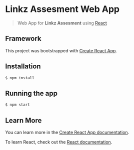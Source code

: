 # Linkz Assesment Web App

> Web App for **Linkz Assesment** using [React](https://github.com/facebook/create-react-app)

## Framework

This project was bootstrapped with [Create React App](https://github.com/facebook/create-react-app).

## Installation

```bash
$ npm install
```

## Running the app

```bash
$ npm start
```

## Learn More

You can learn more in the [Create React App documentation](https://facebook.github.io/create-react-app/docs/getting-started).

To learn React, check out the [React documentation](https://reactjs.org/).
